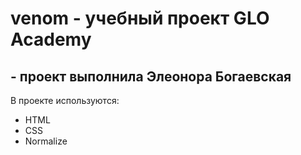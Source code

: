 # venom -  учебный проект GLO Academy
## - проект выполнила Элеонора Богаевская

В проекте используются:
- HTML
- CSS
- Normalize
